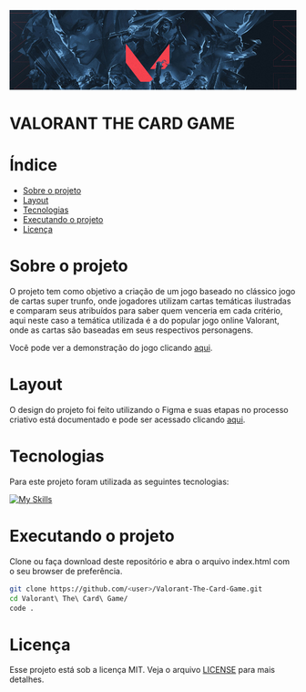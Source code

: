 ![valorant banner](/assets/images/valorant-heroes-grayscale-banner.jpg "Valorant Banner")

<h1>VALORANT THE CARD GAME</h1>

<h1>Índice</h1>

- [Sobre o projeto](#sobre-o-projeto)
- [Layout](#layout)
- [Tecnologias](#tecnologias)
- [Executando o projeto](#executando-o-projeto)
- [Licença](#licença)

# Sobre o projeto

O projeto tem como objetivo a criação de um jogo baseado no clássico jogo de cartas super trunfo, onde jogadores utilizam cartas temáticas ilustradas e comparam seus atribuídos para saber quem venceria em cada critério, aqui neste caso a temática utilizada é a do popular jogo online Valorant, onde as cartas são baseadas em seus respectivos personagens.

Você pode ver a demonstração do jogo clicando [aqui](https://jefersonsilva01.github.io/Valorant-The-Card-Game/).

# Layout

O design do projeto foi feito utilizando o Figma e suas etapas no processo criativo está documentado e pode ser acessado clicando [aqui](https://www.figma.com/file/Axh7rQRFZNxosyKM2EiIa1/VALORANT---THE-CARD-GAME?type=design&node-id=2-4&mode=design).

# Tecnologias

Para este projeto foram utilizada as seguintes tecnologias:

[![My Skills](https://skillicons.dev/icons?i=js,html,css,git,github,figma,jasmine)](https://skillicons.dev)

# Executando o projeto

Clone ou faça download deste repositório e abra o arquivo index.html com o seu browser de preferência.

```bash
git clone https://github.com/<user>/Valorant-The-Card-Game.git
cd Valorant\ The\ Card\ Game/
code .
```

# Licença

Esse projeto está sob a licença MIT. Veja o arquivo [LICENSE](https://github.com/jefersonsilva01/Valorant-The-Card-Game/blob/main/LICENSE) para mais detalhes.
